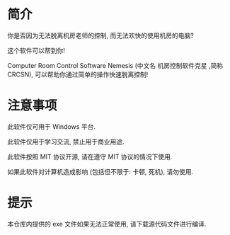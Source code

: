 # 简介

你是否因为无法脱离机房老师的控制, 而无法欢快的使用机房的电脑?

这个软件可以帮到你!

Computer Room Control Software Nemesis (中文名 机房控制软件克星 ,简称 CRCSN), 可以帮助你通过简单的操作快速脱离控制!
# 注意事项

此软件仅可用于 Windows 平台.

此软件仅用于学习交流, 禁止用于商业用途.

此软件按照 MIT 协议开源, 请在遵守 MIT 协议的情况下使用.

如果此软件对计算机造成影响 (包括但不限于: 卡顿, 死机), 请勿使用.

# 提示

本仓库内提供的 exe 文件如果无法正常使用, 请下载源代码文件进行编译.
